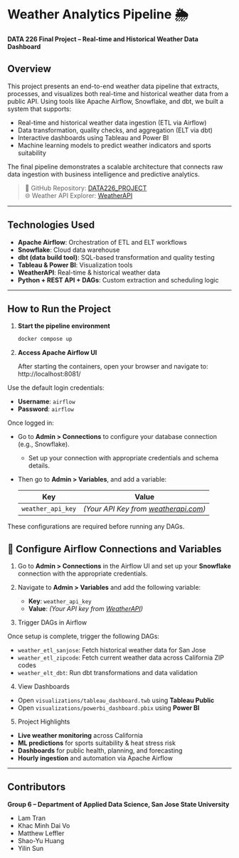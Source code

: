 # Weather Analytics Pipeline 🌦️  
**DATA 226 Final Project – Real-time and Historical Weather Data Dashboard**

## Overview

This project presents an end-to-end weather data pipeline that extracts, processes, and visualizes both real-time and historical weather data from a public API. Using tools like Apache Airflow, Snowflake, and dbt, we built a system that supports:

- Real-time and historical weather data ingestion (ETL via Airflow)
- Data transformation, quality checks, and aggregation (ELT via dbt)
- Interactive dashboards using Tableau and Power BI
- Machine learning models to predict weather indicators and sports suitability

The final pipeline demonstrates a scalable architecture that connects raw data ingestion with business intelligence and predictive analytics.

> 📁 GitHub Repository: [DATA226_PROJECT](https://github.com/matthewleffler1/DATA226_PROJECT)  
> 🌐 Weather API Explorer: [WeatherAPI](https://www.weatherapi.com/api-explorer.aspx#current)

---

## Technologies Used

- **Apache Airflow**: Orchestration of ETL and ELT workflows  
- **Snowflake**: Cloud data warehouse  
- **dbt (data build tool)**: SQL-based transformation and quality testing  
- **Tableau & Power BI**: Visualization tools  
- **WeatherAPI**: Real-time & historical weather data  
- **Python + REST API + DAGs**: Custom extraction and scheduling logic  

---

## How to Run the Project

1. **Start the pipeline environment**

   ```bash
   docker compose up
2. **Access Apache Airflow UI**

   After starting the containers, open your browser and navigate to: http://localhost:8081/

  Use the default login credentials:
  
  - **Username**: `airflow`
  - **Password**: `airflow`
  
  Once logged in:
  
  - Go to **Admin > Connections** to configure your database connection (e.g., Snowflake).  
    - Set up your connection with appropriate credentials and schema details.
  - Then go to **Admin > Variables**, and add a variable:
  
    | Key              | Value                                |
    |------------------|----------------------------------------|
    | `weather_api_key` | *(Your API Key from [weatherapi.com](https://www.weatherapi.com/))* |
  
  These configurations are required before running any DAGs.
## 🔧 Configure Airflow Connections and Variables

1. Go to **Admin > Connections** in the Airflow UI and set up your **Snowflake** connection with the appropriate credentials.

2. Navigate to **Admin > Variables** and add the following variable:

   - **Key**: `weather_api_key`  
   - **Value**: *(Your API key from [WeatherAPI](https://www.weatherapi.com/))*

3. Trigger DAGs in Airflow

  Once setup is complete, trigger the following DAGs:
  
  - `weather_etl_sanjose`: Fetch historical weather data for San Jose
  - `weather_etl_zipcode`: Fetch current weather data across California ZIP codes
  - `weather_elt_dbt`: Run dbt transformations and data validation

4. View Dashboards
  - Open `visualizations/tableau_dashboard.twb` using **Tableau Public**
  - Open `visualizations/powerbi_dashboard.pbix` using **Power BI**

5. Project Highlights
  - **Live weather monitoring** across California
  - **ML predictions** for sports suitability & heat stress risk
  - **Dashboards** for public health, planning, and forecasting
  - **Hourly ingestion** and automation via Apache Airflow

---

## Contributors

**Group 6 – Department of Applied Data Science, San Jose State University**  
- Lam Tran  
- Khac Minh Dai Vo  
- Matthew Leffler  
- Shao-Yu Huang  
- Yilin Sun
